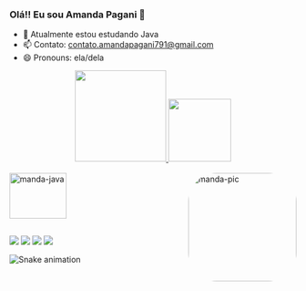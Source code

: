 ### Olá!! Eu sou Amanda Pagani 💖
- 🌱 Atualmente estou estudando Java
- 📫 Contato: contato.amandapagani791@gmail.com
- 😄 Pronouns: ela/dela

<div align="center">
  <a href="https://github.com/mandaapag03">
  <img height="160em" src="https://github-readme-stats.vercel.app/api?username=mandaapag03&show_icons=true&theme=dracula&include_all_commits=true&count_private=true"/>
  <img height="110em" src="https://github-readme-stats.vercel.app/api/top-langs/?username=mandaapag03&layout=compact&langs_count=7&theme=dracula"/>
</div>

  <div style="display: inline_block"><br>
  <img align="center" alt="manda-java" height="80" width="100" src="https://cdn.jsdelivr.net/gh/devicons/devicon/icons/java/java-original-wordmark.svg" />
    <img align="right" alt="manda-pic" height="190" style="border-radius:50px;" 
         src="https://media.giphy.com/media/l9it4Ze24R0cAT2d3e/giphy.gif">
  </div>
  
  ##
  
  <div> 
  <a href="https://twitter.com/mandaapag03" target="_blank"><img src=https://img.shields.io/badge/Twitter-1DA1F2?style=for-the-badge&logo=twitter&logoColor=white></a>
  <a href="https://www.instagram.com/manda.pagani03/" target="_blank"><img src="https://img.shields.io/badge/-Instagram-%23E4405F?style=for-the-badge&logo=instagram&logoColor=white" target="_blank"></a>
 	<a href="https://mail.google.com/mail/u/0/?tab=rm&ogbl#inbox?compose=GTvVlcSKjfzgRBCvsfCscXRPSVkPsDRBPHttmTNZbJglxLNVbqvVJcBDHfgSQJDnQcqvkmglxDvSG" target="_blank"><img src="https://img.shields.io/badge/Gmail-D14836?style=for-the-badge&logo=gmail&logoColor=white" target="_blank"></a>
 <a href="https://open.spotify.com/user/4dhprq9zpn041cmcccizv1nok" target="_blank"><img src="https://img.shields.io/badge/Spotify-1ED760?&style=for-the-badge&logo=spotify&logoColor=white" target="_blank"></a> 
   
   ![Snake animation](https://github.com/mandaapag03/mandaapag03/blob/output/github-contribution-grid-snake.svg)
   
  </div> 
